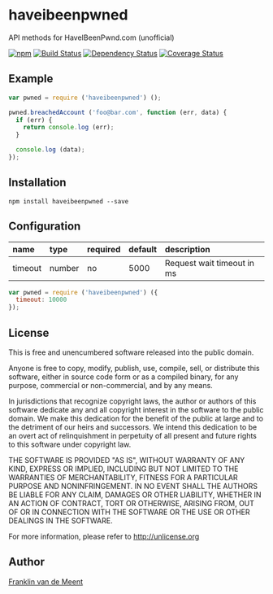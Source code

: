 haveibeenpwned
==============

API methods for HaveIBeenPwnd.com (unofficial)

[![npm](https://img.shields.io/npm/v/haveibeenpwned.svg?maxAge=3600)](https://github.com/fvdm/nodejs-haveibeenpwned/blob/master/CHANGELOG.md)
[![Build Status](https://travis-ci.org/fvdm/nodejs-haveibeenpwned.svg?branch=master)](https://travis-ci.org/fvdm/nodejs-haveibeenpwned)
[![Dependency Status](https://gemnasium.com/badges/github.com/fvdm/nodejs-haveibeenpwned.svg)](https://gemnasium.com/github.com/fvdm/nodejs-haveibeenpwned#development-dependencies)
[![Coverage Status](https://coveralls.io/repos/github/fvdm/nodejs-haveibeenpwned/badge.svg?branch=master)](https://coveralls.io/github/fvdm/nodejs-haveibeenpwned?branch=master)


Example
-------

```js
var pwned = require ('haveibeenpwned') ();

pwned.breachedAccount ('foo@bar.com', function (err, data) {
  if (err) {
    return console.log (err);
  }

  console.log (data);
});
```


Installation
------------

`npm install haveibeenpwned --save`


Configuration
-------------

name    | type   | required | default | description
:-------|:-------|:---------|:--------|:--------------------------
timeout | number | no       | 5000    | Request wait timeout in ms


```js
var pwned = require ('haveibeenpwned') ({
  timeout: 10000
});
```


License
-------

This is free and unencumbered software released into the public domain.

Anyone is free to copy, modify, publish, use, compile, sell, or
distribute this software, either in source code form or as a compiled
binary, for any purpose, commercial or non-commercial, and by any
means.

In jurisdictions that recognize copyright laws, the author or authors
of this software dedicate any and all copyright interest in the
software to the public domain. We make this dedication for the benefit
of the public at large and to the detriment of our heirs and
successors. We intend this dedication to be an overt act of
relinquishment in perpetuity of all present and future rights to this
software under copyright law.

THE SOFTWARE IS PROVIDED "AS IS", WITHOUT WARRANTY OF ANY KIND,
EXPRESS OR IMPLIED, INCLUDING BUT NOT LIMITED TO THE WARRANTIES OF
MERCHANTABILITY, FITNESS FOR A PARTICULAR PURPOSE AND NONINFRINGEMENT.
IN NO EVENT SHALL THE AUTHORS BE LIABLE FOR ANY CLAIM, DAMAGES OR
OTHER LIABILITY, WHETHER IN AN ACTION OF CONTRACT, TORT OR OTHERWISE,
ARISING FROM, OUT OF OR IN CONNECTION WITH THE SOFTWARE OR THE USE OR
OTHER DEALINGS IN THE SOFTWARE.

For more information, please refer to <http://unlicense.org>


Author
------

[Franklin van de Meent](https://frankl.in)
